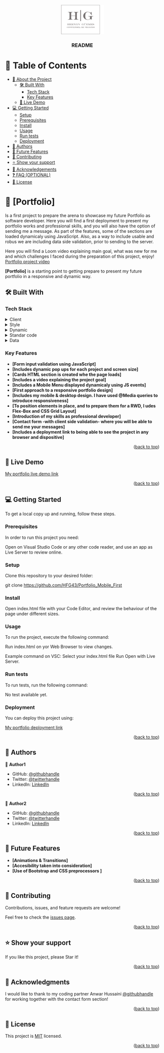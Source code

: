 <a name="readme-top"></a>


<div align="center">
  
  <img src="./Images_Background/Logo HG.png" alt="logo" width="140"  height="auto" />
  <br/>

  <h3><b>README</b></h3>

</div>

# 📗 Table of Contents

- [📖 About the Project](#about-project)
  - [🛠 Built With](#built-with)
    - [Tech Stack](#tech-stack)
    - [Key Features](#key-features)
  - [🚀 Live Demo](#live-demo)
- [💻 Getting Started](#getting-started)
  - [Setup](#setup)
  - [Prerequisites](#prerequisites)
  - [Install](#install)
  - [Usage](#usage)
  - [Run tests](#run-tests)
  - [Deployment](#deployment)
- [👥 Authors](#authors)
- [🔭 Future Features](#future-features)
- [🤝 Contributing](#contributing)
- [⭐️ Show your support](#support)
- [🙏 Acknowledgements](#acknowledgements)
- [❓ FAQ (OPTIONAL)](#faq)
- [📝 License](#license)


# 📖 [Portfolio] <a name="about-project"></a>

Is a first project to prepare the arena to showcase my future Portfolio as software developer. Here you will find a first deployment to present my portfolio works and professional skills, and you will also have the option of sending me a message. As part of the features, some of the sections are loaded dynamicaly using JavaScript. Also, as a way to include usable and robus we are including data side validation, prior to sending to the server.

Here you will find a Loom video explaining main goal, what was new for me and which challenges I faced during the preparation of this project, enjoy!
[Portfolio project video](https://www.loom.com/share/cccee21071244920a217c4f1d6450c49)

**[Portfolio]** is a starting point to getting prepare to present my future portfolio in a responsive and dynamic way.

## 🛠 Built With <a name="built-with"></a>

### Tech Stack <a name="tech-stack"></a>

<details>
  <summary>Client</summary>
  <ul>
    <li><a href="#">HTML</a></li>
  </ul>
</details>

<details>
  <summary>Style</summary>
  <ul>
    <li><a href="#">CSS</a></li>
  </ul>
</details>

<details>
  <summary>Dynamic</summary>
  <ul>
    <li><a href="#">JavaScript</a></li>
  </ul>
</details>

<details>
<summary>Standar code</summary>
  <ul>
    <li><a href="#">Linters</a></li>
  </ul>
</details>

<details>
<summary>Data</summary>
  <ul>
    <li><a href="https://formspree.io/html/">Formspree</a></li>
    <li>Client side Data Validation using JavaScript</li>
  </ul>
</details>

### Key Features <a name="key-features"></a>

- **[Form input validation using JavaScript]**
- **[Includes dynamic pop ups for each project and screen size]**
- **[Cards HTML section is created whe the page loads]**
- **[Includes a video explaining the project goal]**
- **[Includes a Mobile Menu displayed dynamicaly using JS events]**
- **[First approach to a responsive portfolio design]**
- **[Includes my mobile & desktop design. I have used @Media queries to introduce responsiveness]**
- **[To position elements in place, and to prepare them for a RWD, I udes Flex-Box and CSS Grid Layout]**
- **[Introduction of my skills as professional developer]**
- **[Contact form -with client side validation- where you will be able to send me your messages]**
- **[Includes a deployment link to being able to see the project in any browser and dispositive]**

<p align="right">(<a href="#readme-top">back to top</a>)</p>

## 🚀 Live Demo <a name="live-demo"></a>

[My portfolio live demo link](https://hfg43.github.io/Portfolio_Mobile_First/)

<p align="right">(<a href="#readme-top">back to top</a>)</p>

## 💻 Getting Started <a name="getting-started"></a>

To get a local copy up and running, follow these steps.

### Prerequisites

In order to run this project you need:

Open on Visual Studio Code or any other code reader, and use an app as Live Server to review online.
### Setup

Clone this repository to your desired folder:

git clone https://github.com/HFG43/Portfolio_Mobile_First

### Install

Open index.html file with your Code Editor, and review the behaviour of the page under different sizes.

### Usage

To run the project, execute the following command:

Run index.html on yor Web Browser to view changes.

Example command on VSC: 
Select your index.html file
Run Open with Live Server.

### Run tests

To run tests, run the following command:

No test available yet.

### Deployment

You can deploy this project using:

[My portfolio deployment link](https://hfg43.github.io/Portfolio_Mobile_First/)

<p align="right">(<a href="#readme-top">back to top</a>)</p>


## 👥 Authors <a name="authors"></a>

👤 **Author1**

- GitHub: [@githubhandle](https://github.com/HFG43)
- Twitter: [@twitterhandle](https://twitter.com/HFG_43)
- LinkedIn: [LinkedIn](https://www.linkedin.com/in/hern%C3%A1n-g%C3%BCemes-a440591b/)

<p align="right">(<a href="#readme-top">back to top</a>)</p>

👤 **Author2**

- GitHub: [@githubhandle](https://github.com/najibullahjafari)
- Twitter: [@twitterhandle](https://twitter.com/Najib_Jafari_)
- LinkedIn: [LinkedIn](https://www.linkedin.com/in/najibulla-jafari-609852263/)

<p align="right">(<a href="#readme-top">back to top</a>)</p>

## 🔭 Future Features <a name="future-features"></a>

- **[Animations & Transitions]**
- **[Accesibility taken into consideration]**
- **[Use of Bootstrap and CSS preprocessors ]**

<p align="right">(<a href="#readme-top">back to top</a>)</p>


## 🤝 Contributing <a name="contributing"></a>

Contributions, issues, and feature requests are welcome!

Feel free to check the [issues page](../../issues/).

<p align="right">(<a href="#readme-top">back to top</a>)</p>


## ⭐️ Show your support <a name="support"></a>

If you like this project, please Star it!

<p align="right">(<a href="#readme-top">back to top</a>)</p>

## 🙏 Acknowledgments <a name="acknowledgements"></a>

I would like to thank to my coding partner Anwar Hussaini [@githubhandle](https://github.com/M-Anwar-Hussaini) for working together with the contact form section!

<p align="right">(<a href="#readme-top">back to top</a>)</p>


## 📝 License <a name="license"></a>

This project is [MIT](./LICENSE) licensed.

<p align="right">(<a href="#readme-top">back to top</a>)</p>
